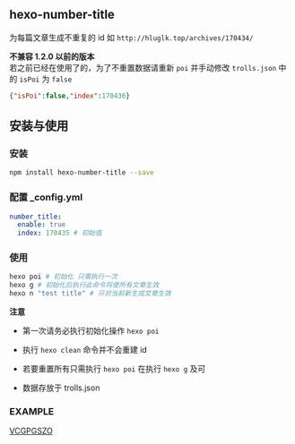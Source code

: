 ## hexo-number-title
为每篇文章生成不重复的 id 如 `http://hluglk.top/archives/170434/`

**不兼容 1.2.0 以前的版本**  
若之前已经在使用了的，为了不重置数据请重新 `poi` 并手动修改 `trolls.json` 中的 `isPoi` 为 `false`

```json
{"isPoi":false,"index":170436} 
```

## 安装与使用

### 安装
```bash
npm install hexo-number-title --save
```

### 配置 _config.yml
``` yml
number_title:
  enable: true
  index: 170435 # 初始值
```

### 使用
```bash
hexo poi # 初始化 只需执行一次
hexo g # 初始化后执行此命令将使所有文章生效
hexo n "test title" # 只对当前新生成文章生效
```

**注意**

- 第一次请务必执行初始化操作 `hexo poi`

- 执行 `hexo clean` 命令并不会重建 id

- 若要重置所有只需执行 `hexo poi` 在执行 `hexo g` 及可

- 数据存放于 trolls.json

### EXAMPLE
[VCGPGSZO](http://hluglk.top)
